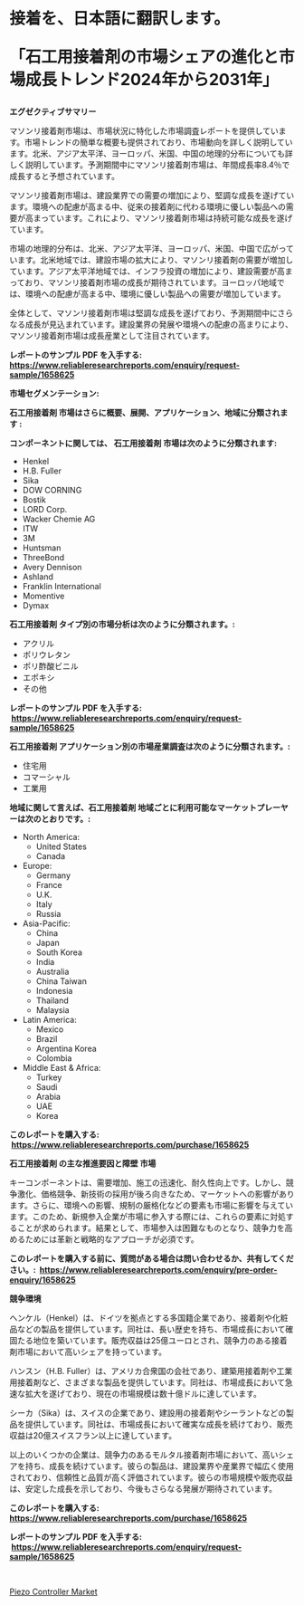 <p><h1>接着を、日本語に翻訳します。

「石工用接着剤の市場シェアの進化と市場成長トレンド2024年から2031年」</h1></p><p><strong>エグゼクティブサマリー</strong></p>
<p><p>マソンリ接着剤市場は、市場状況に特化した市場調査レポートを提供しています。市場トレンドの簡単な概要も提供されており、市場動向を詳しく説明しています。北米、アジア太平洋、ヨーロッパ、米国、中国の地理的分布についても詳しく説明しています。予測期間中にマソンリ接着剤市場は、年間成長率8.4％で成長すると予想されています。</p><p>マソンリ接着剤市場は、建設業界での需要の増加により、堅調な成長を遂げています。環境への配慮が高まる中、従来の接着剤に代わる環境に優しい製品への需要が高まっています。これにより、マソンリ接着剤市場は持続可能な成長を遂げています。</p><p>市場の地理的分布は、北米、アジア太平洋、ヨーロッパ、米国、中国で広がっています。北米地域では、建設市場の拡大により、マソンリ接着剤の需要が増加しています。アジア太平洋地域では、インフラ投資の増加により、建設需要が高まっており、マソンリ接着剤市場の成長が期待されています。ヨーロッパ地域では、環境への配慮が高まる中、環境に優しい製品への需要が増加しています。</p><p>全体として、マソンリ接着剤市場は堅調な成長を遂げており、予測期間中にさらなる成長が見込まれています。建設業界の発展や環境への配慮の高まりにより、マソンリ接着剤市場は成長産業として注目されています。</p></p>
<p><strong>レポートのサンプル PDF を入手する: <a href="https://www.reliableresearchreports.com/enquiry/request-sample/1658625">https://www.reliableresearchreports.com/enquiry/request-sample/1658625</a></strong></p>
<p><strong>市場セグメンテーション:</strong></p>
<p><strong> 石工用接着剤 市場はさらに概要、展開、アプリケーション、地域に分類されます :</strong></p>
<p><strong>コンポーネントに関しては、 石工用接着剤 市場は次のように分類されます: &nbsp;</strong></p>
<p><ul><li>Henkel</li><li>H.B. Fuller</li><li>Sika</li><li>DOW CORNING</li><li>Bostik</li><li>LORD Corp.</li><li>Wacker Chemie AG</li><li>ITW</li><li>3M</li><li>Huntsman</li><li>ThreeBond</li><li>Avery Dennison</li><li>Ashland</li><li>Franklin International</li><li>Momentive</li><li>Dymax</li></ul></p>
<p><strong> 石工用接着剤 タイプ別の市場分析は次のように分類されます。:</strong></p>
<p><ul><li>アクリル</li><li>ポリウレタン</li><li>ポリ酢酸ビニル</li><li>エポキシ</li><li>その他</li></ul></p>
<p><strong>レポートのサンプル PDF を入手する: &nbsp;<a href="https://www.reliableresearchreports.com/enquiry/request-sample/1658625">https://www.reliableresearchreports.com/enquiry/request-sample/1658625</a></strong></p>
<p><strong> 石工用接着剤 アプリケーション別の市場産業調査は次のように分類されます。:</strong></p>
<p><ul><li>住宅用</li><li>コマーシャル</li><li>工業用</li></ul></p>
<p><strong>地域に関して言えば、石工用接着剤 地域ごとに利用可能なマーケットプレーヤーは次のとおりです。:</strong></p>
<p><ul>
    <li>
        North America:
        <ul>
            <li>United States</li>
            <li>Canada</li>
        </ul>
    </li>
    <li>
        Europe:
        <ul>
            <li>Germany</li>
            <li>France</li>
            <li>U.K.</li>
            <li>Italy</li>
            <li>Russia</li>
        </ul>
    </li>
    <li>
        Asia-Pacific:
        <ul>
            <li>China</li>
            <li>Japan</li>
            <li>South Korea</li>
            <li>India</li>
            <li>Australia</li>
            <li>China Taiwan</li>
            <li>Indonesia</li>
            <li>Thailand</li>
            <li>Malaysia</li>
        </ul>
    </li>
    <li>
        Latin America:
        <ul>
            <li>Mexico</li>
            <li>Brazil</li>
            <li>Argentina Korea</li>
            <li>Colombia</li>
        </ul>
    </li>
    <li>
        Middle East & Africa:
        <ul>
            <li>Turkey</li>
            <li>Saudi</li>
            <li>Arabia</li>
            <li>UAE</li>
            <li>Korea</li>
        </ul>
    </li>
    </ul></p>
<p><strong>このレポートを購入する: &nbsp;<a href="https://www.reliableresearchreports.com/purchase/1658625">https://www.reliableresearchreports.com/purchase/1658625</a></strong></p>
<p><strong>石工用接着剤 の主な推進要因と障壁 市場</strong></p>
<p><p>キーコンポーネントは、需要増加、施工の迅速化、耐久性向上です。しかし、競争激化、価格競争、新技術の採用が後ろ向きなため、マーケットへの影響があります。さらに、環境への影響、規制の厳格化などの要素も市場に影響を与えています。このため、新規参入企業が市場に参入する際には、これらの要素に対処することが​​求められます。結果として、市場参入は困難なものとなり、競争力を高めるためには革新と戦略的なアプローチが必須です。</p></p>
<p><strong>このレポートを購入する前に、質問がある場合は問い合わせるか、共有してください。:&nbsp; <a href="https://www.reliableresearchreports.com/enquiry/pre-order-enquiry/1658625">https://www.reliableresearchreports.com/enquiry/pre-order-enquiry/1658625</a></strong></p>
<p><strong>競争環境</strong></p>
<p><p>ヘンケル（Henkel）は、ドイツを拠点とする多国籍企業であり、接着剤や化粧品などの製品を提供しています。同社は、長い歴史を持ち、市場成長において確固たる地位を築いています。販売収益は25億ユーロとされ、競争力のある接着剤市場において高いシェアを持っています。</p><p>ハンスン（H.B. Fuller）は、アメリカ合衆国の会社であり、建築用接着剤や工業用接着剤など、さまざまな製品を提供しています。同社は、市場成長において急速な拡大を遂げており、現在の市場規模は数十億ドルに達しています。</p><p>シーカ（Sika）は、スイスの企業であり、建設用の接着剤やシーラントなどの製品を提供しています。同社は、市場成長において確実な成長を続けており、販売収益は20億スイスフラン以上に達しています。</p><p>以上のいくつかの企業は、競争力のあるモルタル接着剤市場において、高いシェアを持ち、成長を続けています。彼らの製品は、建設業界や産業界で幅広く使用されており、信頼性と品質が高く評価されています。彼らの市場規模や販売収益は、安定した成長を示しており、今後もさらなる発展が期待されています。</p></p>
<p><strong>このレポートを購入する: &nbsp; <a href="https://www.reliableresearchreports.com/purchase/1658625">https://www.reliableresearchreports.com/purchase/1658625</a></strong></p>
<p><strong>レポートのサンプル PDF を入手する: &nbsp;<a href="https://www.reliableresearchreports.com/enquiry/request-sample/1658625">https://www.reliableresearchreports.com/enquiry/request-sample/1658625</a></strong><strong></strong></p>
<p>&nbsp;</p>
<p><p><a href="https://github.com/Chiragrp22/Market-Research-Report-List-4/blob/main/piezo-controller-market.md">Piezo Controller Market</a></p></p>